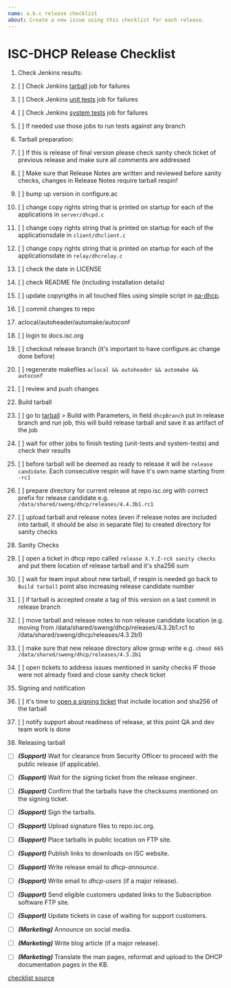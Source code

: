 ```yaml
---
name: a.b.c release checklist
about: Create a new issue using this checklist for each release.
---
```


# ISC-DHCP Release Checklist


1. Check Jenkins results:
  1. [ ] Check Jenkins [tarball](https://jenkins.aws.isc.org/view/isc-dhcp-dev/job/dhcp-dev/job/dhcp-tarball/) job for failures
  1. [ ] Check Jenkins [unit tests](https://jenkins.aws.isc.org/view/isc-dhcp-dev/job/dhcp-dev/job/tarball-system-tests/) job for failures
  1. [ ] Check Jenkins [system tests](https://jenkins.aws.isc.org/view/isc-dhcp-dev/job/dhcp-dev/job/tarball-system-tests/) job for failures
  1. [ ] If needed use those jobs to run tests against any branch

1. Tarball preparation:
  1. [ ] If this is release of final version please check sanity check ticket of previous release and make sure all comments are addressed
  1. [ ] Make sure that Release Notes are written and reviewed before sanity checks, changes in Release Notes require tarball respin!
  1. [ ] bump up version in configure.ac
  1. [ ] change copy rights string that is printed on startup for each of the applications in `server/dhcpd.c`
  1. [ ] change copy rights string that is printed on startup for each of the applicationsdate in `client/dhclient.c`
  1. [ ] change copy rights string that is printed on startup for each of the applicationsdate in `relay/dhcrelay.c`
  1. [ ] check the date in LICENSE
  1. [ ] check README file (including installation details)
  1. [ ] update copyrigths in all touched files using simple script in [qa-dhcp](https://gitlab.isc.org/isc-private/qa-dhcp/-/tree/master/dhcp/scripts).
  1. [ ] commit changes to repo
1. aclocal/autoheader/automake/autoconf
  1. [ ] login to docs.isc.org
  1. [ ] checkout release branch (it's important to have configure.ac change done before)
  1. [ ] regenerate makefiles `aclocal && autoheader && automake && autoconf`
  1. [ ] review and push changes
1. Build tarball
  1. [ ] go to [tarball](https://jenkins.aws.isc.org/view/isc-dhcp-dev/job/dhcp-dev/job/dhcp-tarball/) > Build with Parameters, in field `dhcpBranch` put in release branch and run job, this will build release tarball and save it as artifact of the job
  1. [ ] wait for other jobs to finish testing (unit-tests and system-tests) and check their results
  1. [ ] before tarball will be deemed as ready to release it will be `release candidate`. Each consecutive respin will have it's own name starting from `-rc1`
  1. [ ] prepare directory for current release at repo.isc.org with correct prefix for release candidate e.g. `/data/shared/sweng/dhcp/releases/4.4.3b1.rc1`
  1. [ ] upload tarball and release notes (even if release notes are included into tarball, it should be also in separate file) to created directory for sanity checks
1. Sanity Checks
  1. [ ] open a ticket in dhcp repo called `release X.Y.Z-rcX sanity checks` and put there location of release tarball and it's sha256 sum
  1. [ ] wait for team input about new tarball, if respin is needed go back to `Build tarball` point also increasing release candidate number
  1. [ ] if tarball is accepted create a tag of this version on a last commit in release branch
  1. [ ] move tarball and release notes to non release candidate location (e.g. moving from /data/shared/sweng/dhcp/releases/4.3.2b1.rc1 to /data/shared/sweng/dhcp/releases/4.3.2b1)
  1. [ ] make sure that new release directory allow group write e.g. `chmod 665 /data/shared/sweng/dhcp/releases/4.3.2b1`
  1. [ ] open tickets to address issues mentioned in sanity checks IF those were not already fixed and close sanity check ticket
1. Signing and notification
  1. [ ] it's time to [open a signing ticket](https://gitlab.isc.org/isc-private/signing/-/issues) that include location and sha256 of the tarball
  1. [ ] notify support about readiness of release, at this point QA and dev team work is done
1. Releasing tarball
- [ ] ***(Support)*** Wait for clearance from Security Officer to proceed with the public release (if applicable).
 - [ ] ***(Support)*** Wait for the signing ticket from the release engineer.
 - [ ] ***(Support)*** Confirm that the tarballs have the checksums mentioned on the signing ticket.
 - [ ] ***(Support)*** Sign the tarballs.
 - [ ] ***(Support)*** Upload signature files to repo.isc.org.
 - [ ] ***(Support)*** Place tarballs in public location on FTP site.
 - [ ] ***(Support)*** Publish links to downloads on ISC website.
 - [ ] ***(Support)*** Write release email to *dhcp-announce*.
 - [ ] ***(Support)*** Write email to *dhcp-users* (if a major release).
 - [ ] ***(Support)*** Send eligible customers updated links to the Subscription software FTP site.
 - [ ] ***(Support)*** Update tickets in case of waiting for support customers.
 - [ ] ***(Marketing)*** Announce on social media.
 - [ ] ***(Marketing)*** Write blog article (if a major release).
 - [ ] ***(Marketing)*** Translate the man pages, reformat and upload to the DHCP documentation pages in the KB.



[checklist source](https://wiki.isc.org/bin/view/Main/HowToReleaseDHCP)
